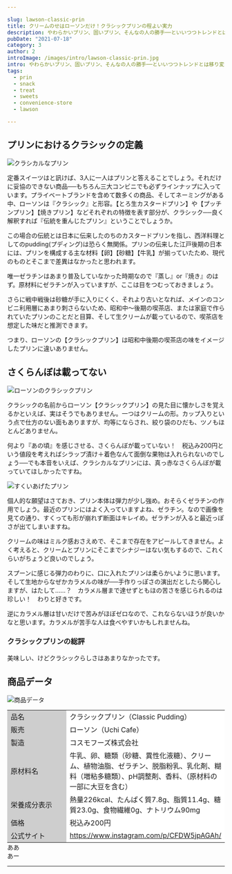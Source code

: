 ```yaml
---

slug: lawson-classic-prin
title: クリームのせはローソンだけ！クラシックプリンの程よい実力
description: やわらかいプリン、固いプリン、そんなの人の勝手──といいつつトレンドとは移り変わるもの。ローソンより2019年6月に発売された『クラシックプリン』が示すクラシック像は、どの時代の味のことをいっているのでしょうか。
pubDate: "2021-07-18"
category: 3
author: 2
introImage: /images/intro/lawson-classic-prin.jpg
intro: やわらかいプリン、固いプリン、そんなの人の勝手──といいつつトレンドとは移り変わるもの。ローソンより2019年6月に発売された『クラシックプリン』が示すクラシック像は、どの時代の味のことをいっているのでしょうか。
tags:
  - prin
  - snack
  - treat
  - sweets
  - convenience-store
  - lawson

---
```


## プリンにおけるクラシックの定義

![クラシカルなプリン](/toriscript-site/images/lawson-classic-prin/1.jpg)

<p>定番スイーツはと訊けば、3人に一人はプリンと答えることでしょう。それだけに妥協のできない商品──もちろん三大コンビニでも必ずラインナップに入っています。プライベートブランドを含めて数多くの商品、そしてネーミングがある中、ローソンは『クラシック』と形容。【とろ生カスタードプリン】や【プッチンプリン】【焼きプリン】などそれぞれの特徴を表す部分が、クラシック──良く解釈すれば『伝統を重んじたプリン』ということでしょうか。

この場合の伝統とは日本に伝来したのちのカスタードプリンを指し、西洋料理としてのpudding(プディング)は恐らく無関係。プリンの伝来した江戸後期の日本には、プリンを構成する主な材料【卵】【砂糖】【牛乳】が揃っていたため、現代のものとそこまで差異はなかったと思われます。

唯一ゼラチンはあまり普及していなかった時期なので『蒸し』or『焼き』のはず。原材料にゼラチンが入っていますが、ここは目をつむっておきましょう。

さらに戦中戦後は砂糖が手に入りにくく、それより古いとなれば、メインのコンビニ利用層にあまり刺さらないため、昭和中～後期の喫茶店、または家庭で作られていたプリンのことだと目算、そして生クリームが載っているので、喫茶店を想定した味だと推測できます。

つまり、ローソンの【クラシックプリン】は昭和中後期の喫茶店の味をイメージしたプリンに違いありません。
</p>

## さくらんぼは載ってない

![ローソンのクラシックプリン](/toriscript-site/images/lawson-classic-prin/2.jpg)
<p>クラシックの名前からローソン【クラシックプリン】の見た目に懐かしさを覚えるかといえば、実はそうでもありません。一つはクリームの形。カップ入りという点で仕方のない面もありますが、均等にならされ、絞り袋のひだも、ツノもほとんどありません。

何より『あの頃』を感じさせる、さくらんぼが載っていない！　税込み200円という値段を考えればシラップ漬け＋着色なんて面倒な果物は入れられないのでしょう──でも本音をいえば、クラシカルなプリンには、真っ赤なさくらんぼが載っていてほしかったですね。


![すくいあげたプリン](/toriscript-site/images/lawson-classic-prin/3.jpg)

個人的な願望はさておき、プリン本体は弾力が少し強め。おそらくゼラチンの作用でしょう。最近のプリンにはよく入っていますよね、ゼラチン。なので画像を見ての通り、すくっても形が崩れず断面はキレイめ。ゼラチンが入ると最近っぽさが出てしまいますね。

クリームの味はミルク感おさえめで、そこまで存在をアピールしてきません。よく考えると、クリームとプリンにそこまでシナジーはない気もするので、これくらいがちょうど良いのでしょう。

スプーンに感じる弾力のわりに、口に入れたプリンは柔らかいように思います。そして生地からなぜかカラメルの味が──手作りっぽさの演出だとしたら関心しますが、はたして……？　カラメル層まで達せずともほの苦さを感じられるのは珍しい！　わりと好きです。

逆にカラメル層は甘いだけで苦みがほぼゼロなので、これならないほうが良いかなと思います。カラメルが苦手な人は食べやすいかもしれませんね。
</p>

### クラシックプリンの総評
美味しい、けどクラシックらしさはあまりなかったです。
## 商品データ

![商品データ](/toriscript-site/images/lawson-classic-prin/4.jpg)

<p>
<table class="skeletonTable" style="margin: 0;" border="0" width="100%" cellspacing="0" cellpadding="1" align="left">
<tbody>
<tr>
<td style="width: 140px;" bgcolor="#cecece">品名</td>
<td bgcolor="#ffffff">クラシックプリン（Classic Pudding）</td>
</tr>
<tr>
<td bgcolor="#cecece">販売</td>
<td bgcolor="#ffffff">ローソン（Uchi Cafe）</td>
</tr>
<tr>
<td bgcolor="#cecece">製造</td>
<td bgcolor="#ffffff">コスモフーズ株式会社</td>
</tr>
<tr>
<td bgcolor="#cecece">原材料名</td>
<td bgcolor="#ffffff">牛乳、卵、糖類（砂糖、異性化液糖）、クリーム、植物油脂、ゼラチン、脱脂粉乳、乳化剤、糊料（増粘多糖類）、pH調整剤、香料、（原材料の一部に大豆を含む）</td>
</tr>
<tr>
<td bgcolor="#cecece">栄養成分表示</td>
<td bgcolor="#ffffff">熱量226kcal、たんぱく質7.8g、脂質11.4g、糖質23.0g、食物繊維0g、ナトリウム90mg</td>
</tr>
<tr>
<td bgcolor="#cecece">価格</td>
<td bgcolor="#ffffff">税込み200円</td>
</tr>
<tr>
<td bgcolor="#cecece">公式サイト</td>
<td bgcolor="#ffffff"><a href="https://www.instagram.com/p/CFDW5jpAGAh/" target="_blank" rel="noopener">https://www.instagram.com/p/CFDW5jpAGAh/</a></td>
</tr>
</tbody>
</table>
</p>
ああ
<br>
あー

---

